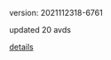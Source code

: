 version: 2021112318-6761

updated 20 avds

[details](https://github.com/0x74f917491bfa7ebfa379/ali_avd_db/blob/master/change_log/2021/11/23/18/6761.txt)